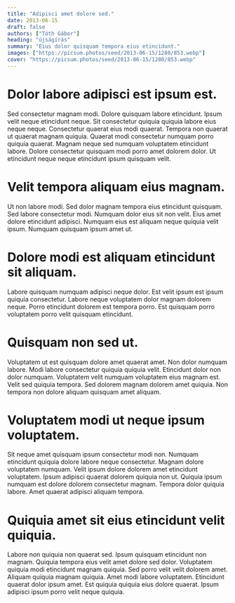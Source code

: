 ```yaml
---
title: "Adipisci amet dolore sed."
date: 2013-06-15
draft: false 
authors: ["Tóth Gábor"]
heading: "újságírás"
summary: "Eius dolor quisquam tempora eius etincidunt."
images: ["https://picsum.photos/seed/2013-06-15/1280/853.webp"]
cover: "https://picsum.photos/seed/2013-06-15/1280/853.webp"
---
```

# Dolor labore adipisci est ipsum est.        
Sed consectetur magnam modi. Dolore quisquam labore etincidunt. Ipsum velit neque etincidunt neque. Sit consectetur quiquia quiquia labore eius neque neque. Consectetur quaerat eius modi quaerat. Tempora non quaerat ut quaerat magnam quiquia. Quaerat modi consectetur numquam porro quiquia quaerat. Magnam neque sed numquam voluptatem etincidunt labore. Dolore consectetur quisquam modi porro amet dolorem dolor. Ut etincidunt neque neque etincidunt ipsum quisquam velit.

# Velit tempora aliquam eius magnam.        
Ut non labore modi. Sed dolor magnam tempora eius etincidunt quisquam. Sed labore consectetur modi. Numquam dolor eius sit non velit. Eius amet dolore etincidunt adipisci. Numquam eius est aliquam neque quiquia velit ipsum. Numquam quisquam ipsum amet ut.

# Dolore modi est aliquam etincidunt sit aliquam.        
Labore quisquam numquam adipisci neque dolor. Est velit ipsum est ipsum quiquia consectetur. Labore neque voluptatem dolor magnam dolorem neque. Porro etincidunt dolorem est tempora porro. Est quisquam porro voluptatem porro velit quisquam etincidunt.

# Quisquam non sed ut.        
Voluptatem ut est quisquam dolore amet quaerat amet. Non dolor numquam labore. Modi labore consectetur quiquia quiquia velit. Etincidunt dolor non dolor numquam. Voluptatem velit numquam voluptatem eius magnam est. Velit sed quiquia tempora. Sed dolorem magnam dolorem amet quiquia. Non tempora non dolore aliquam quisquam amet aliquam.

# Voluptatem modi ut neque ipsum voluptatem.        
Sit neque amet quisquam ipsum consectetur modi non. Numquam etincidunt quiquia dolore labore neque consectetur. Magnam dolore voluptatem numquam. Velit ipsum dolore dolorem amet etincidunt voluptatem. Ipsum adipisci quaerat dolorem quiquia non ut. Quiquia ipsum numquam est dolore dolorem consectetur magnam. Tempora dolor quiquia labore. Amet quaerat adipisci aliquam tempora.

# Quiquia amet sit eius etincidunt velit quiquia.        
Labore non quiquia non quaerat sed. Ipsum quisquam etincidunt non magnam. Quiquia tempora eius velit amet dolore sed dolor. Voluptatem quiquia modi etincidunt magnam quiquia. Sed porro velit velit dolorem amet. Aliquam quiquia magnam quiquia. Amet modi labore voluptatem. Etincidunt quaerat dolor ipsum amet. Est quiquia quiquia eius dolore quaerat. Ipsum adipisci ipsum porro velit neque quiquia.


